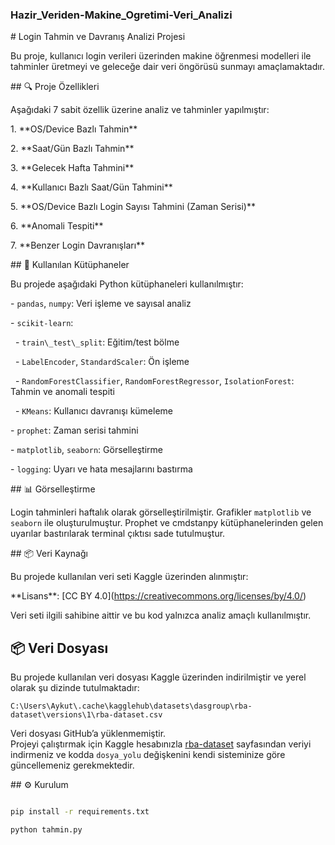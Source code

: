 ### Hazir\_Veriden-Makine\_Ogretimi-Veri\_Analizi



\# Login Tahmin ve Davranış Analizi Projesi



Bu proje, kullanıcı login verileri üzerinden makine öğrenmesi modelleri ile tahminler üretmeyi ve geleceğe dair veri öngörüsü sunmayı amaçlamaktadır.



\## 🔍 Proje Özellikleri



Aşağıdaki 7 sabit özellik üzerine analiz ve tahminler yapılmıştır:



1\. \*\*OS/Device Bazlı Tahmin\*\*  

2\. \*\*Saat/Gün Bazlı Tahmin\*\*  

3\. \*\*Gelecek Hafta Tahmini\*\*  

4\. \*\*Kullanıcı Bazlı Saat/Gün Tahmini\*\*  

5\. \*\*OS/Device Bazlı Login Sayısı Tahmini (Zaman Serisi)\*\*  

6\. \*\*Anomali Tespiti\*\*  

7\. \*\*Benzer Login Davranışları\*\*



\## 🧪 Kullanılan Kütüphaneler



Bu projede aşağıdaki Python kütüphaneleri kullanılmıştır:



\- `pandas`, `numpy`: Veri işleme ve sayısal analiz  

\- `scikit-learn`:  

&nbsp; - `train\_test\_split`: Eğitim/test bölme  

&nbsp; - `LabelEncoder`, `StandardScaler`: Ön işleme  

&nbsp; - `RandomForestClassifier`, `RandomForestRegressor`, `IsolationForest`: Tahmin ve anomali tespiti  

&nbsp; - `KMeans`: Kullanıcı davranışı kümeleme  

\- `prophet`: Zaman serisi tahmini  

\- `matplotlib`, `seaborn`: Görselleştirme  

\- `logging`: Uyarı ve hata mesajlarını bastırma



\## 📊 Görselleştirme



Login tahminleri haftalık olarak görselleştirilmiştir. Grafikler `matplotlib` ve `seaborn` ile oluşturulmuştur. Prophet ve cmdstanpy kütüphanelerinden gelen uyarılar bastırılarak terminal çıktısı sade tutulmuştur.



\## 📦 Veri Kaynağı



Bu projede kullanılan veri seti Kaggle üzerinden alınmıştır:  

\*\*Lisans\*\*: \[CC BY 4.0](https://creativecommons.org/licenses/by/4.0/)  

Veri seti ilgili sahibine aittir ve bu kod yalnızca analiz amaçlı kullanılmıştır.


## 📦 Veri Dosyası

Bu projede kullanılan veri dosyası Kaggle üzerinden indirilmiştir ve yerel olarak şu dizinde tutulmaktadır:

`C:\Users\Aykut\.cache\kagglehub\datasets\dasgroup\rba-dataset\versions\1\rba-dataset.csv`

Veri dosyası GitHub’a yüklenmemiştir.  
Projeyi çalıştırmak için Kaggle hesabınızla [rba-dataset](https://www.kaggle.com/datasets/dasgroup/rba-dataset) sayfasından veriyi indirmeniz ve kodda `dosya_yolu` değişkenini kendi sisteminize göre güncellemeniz gerekmektedir.



\## ⚙️ Kurulum



```bash

pip install -r requirements.txt

python tahmin.py

